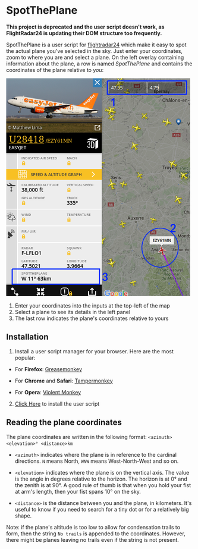 SpotThePlane
============

**This project is deprecated and the user script doesn't work, as FlightRadar24 is updating their DOM structure too frequently.**

SpotThePlane is a user script for [flightradar24](http://flightradar24.com/) which make it easy to spot the actual plane you've selected in the sky. Just enter your coordinates, zoom to where you are and select a plane. On the left overlay containing information about the plane, a row is named *SpotThePlane* and contains the coordinates of the plane relative to *you*:

![Screenshot](screenshot.png)

 1. Enter your coordinates into the inputs at the top-left of the map
 2. Select a plane to see its details in the left panel
 3. The last row indicates the plane's coordinates relative to yours


## Installation

 1. Install a user script manager for your browser. Here are the most popular:
 
   * For **Firefox**: [Greasemonkey](https://addons.mozilla.org/en-US/firefox/addon/greasemonkey/)
 
   * For **Chrome** and **Safari**: [Tampermonkey](https://tampermonkey.net/)
 
   * For **Opera**: [Violent Monkey](https://openuserjs.org/about/Violentmonkey-for-Opera)

 2. [Click Here](https://raw.githubusercontent.com/foobuzz/SpotThePlane/master/SpotThePlane.user.js) to install the user script


## Reading the plane coordinates

The plane coordinates are written in the following format: `<azimuth> <elevation>° <distance>km`

 - `<azimuth>` indicates where the plane is in reference to the cardinal directions. `N` means North, `WNW` means West-North-West and so on.

 - `<elevation>` indicates where the plane is on the vertical axis. The value is the angle in degrees relative to the horizon. The horizon is at 0° and the zenith is at 90°. A good rule of thumb is that when you hold your fist at arm's length, then your fist spans 10° on the sky.

 - `<distance>` is the distance between you and the plane, in kilometers. It's useful to know if you need to search for a tiny dot or for a relatively big shape.

Note: if the plane's altitude is too low to allow for condensation trails to form, then the string `No trails` is appended to the coordinates. However, there might be planes leaving no trails even if the string is not present.
